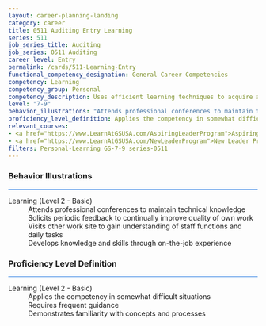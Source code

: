 ```yaml
---
layout: career-planning-landing
category: career
title: 0511 Auditing Entry Learning
series: 511
job_series_title: Auditing
job_series: 0511 Auditing
career_level: Entry
permalink: /cards/511-Learning-Entry
functional_competency_designation: General Career Competencies
competency: Learning
competency_group: Personal
competency_description: Uses efficient learning techniques to acquire and apply new knowledge and skills; uses formal and informal training, feedback, or other opportunities for self-learning and development.
level: "7-9"
behavior_illustrations: "Attends professional conferences to maintain technical knowledge ? Solicits periodic feedback to continually improve quality of own work ? Visits other work site to gain understanding of staff functions and daily tasks ? Develops knowledge and skills through on-the-job experience"
proficiency_level_definition: Applies the competency in somewhat difficult situations ? Requires frequent guidance ? Demonstrates familiarity with concepts and processes 
relevant_courses: 
- <a href="https://www.LearnAtGSUSA.com/AspiringLeaderProgram">Aspiring Leader Program, GSU</a>
- <a href="https://www.LearnAtGSUSA.com/NewLeaderProgram">New Leader Program, GSU</a>
filters: Personal-Learning GS-7-9 series-0511
---
```


<div class="desktop:grid-col-6 margin-y-3">
  <div class="border-top-2 bg-white padding-3 shadow-5 height-full members-hover border-1px button-border border-top-blue radius-lg card-text-color">
    <h3>Behavior Illustrations</h3>
    <hr style="background-color: #1b74e0 !important;"/>
    <dl class="text-base card-content-color"><dt>Learning (Level 2 - Basic)</dt><dd>Attends professional conferences to maintain technical knowledge </dd><dd> Solicits periodic feedback to continually improve quality of own work </dd><dd> Visits other work site to gain understanding of staff functions and daily tasks </dd><dd> Develops knowledge and skills through on-the-job experience</dd></dl>
  </div>
</div>
<div class="desktop:grid-col-6 margin-y-3">
  <div class="border-top-2 bg-white padding-3 shadow-5 height-full members-hover border-1px button-border border-top-blue radius-lg card-text-color">
    <h3>Proficiency Level Definition</h3>
     <hr style="background-color: #1b74e0 !important;"/>
    <dl class="text-base card-content-color"><dt>Learning (Level 2 - Basic)</dt><dd>Applies the competency in somewhat difficult situations </dd><dd> Requires frequent guidance </dd><dd> Demonstrates familiarity with concepts and processes </dd></dl>
  </div>
</div>